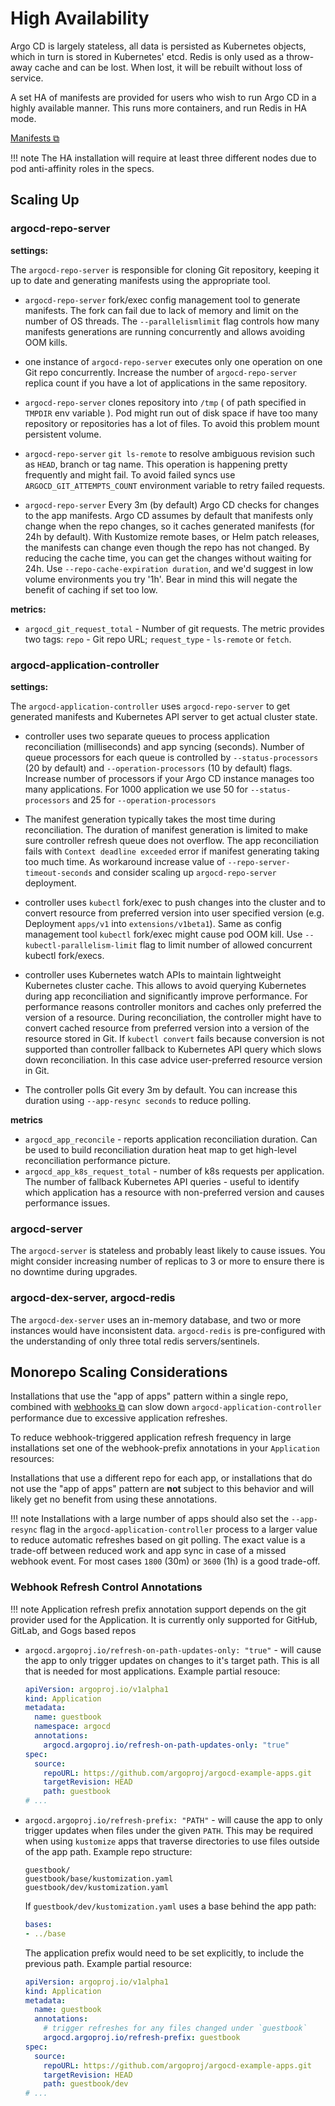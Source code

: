 # High Availability

Argo CD is largely stateless, all data is persisted as Kubernetes objects, which in turn is stored in Kubernetes' etcd. Redis is only used as a throw-away cache and can be lost. When lost, it will be rebuilt without loss of service.

A set HA of manifests are provided for users who wish to run Argo CD in a highly available manner. This runs more containers, and run Redis in HA mode.

[Manifests ⧉](https://github.com/argoproj/argo-cd/tree/master/manifests) 

!!! note
    The HA installation will require at least three different nodes due to pod anti-affinity roles in the specs.
 
## Scaling Up

### argocd-repo-server

**settings:**

The `argocd-repo-server` is responsible for cloning Git repository, keeping it up to date and generating manifests using the appropriate tool.

* `argocd-repo-server` fork/exec config management tool to generate manifests. The fork can fail due to lack of memory and limit on the number of OS threads.
The `--parallelismlimit` flag controls how many manifests generations are running concurrently and allows avoiding OOM kills.

* one instance of `argocd-repo-server` executes only one operation on one Git repo concurrently. Increase the number of `argocd-repo-server` replica count if you have a lot of
applications in the same repository.

* `argocd-repo-server` clones repository into `/tmp` ( of path specified in `TMPDIR` env variable ). Pod might run out of disk space if have too many repository
or repositories has a lot of files. To avoid this problem mount persistent volume.

* `argocd-repo-server` `git ls-remote` to resolve ambiguous revision such as `HEAD`, branch or tag name. This operation is happening pretty frequently
and might fail. To avoid failed syncs use `ARGOCD_GIT_ATTEMPTS_COUNT` environment variable to retry failed requests.

* `argocd-repo-server` Every 3m (by default) Argo CD checks for changes to the app manifests. Argo CD assumes by default that manifests only change when the repo changes, so it caches generated manifests (for 24h by default). With Kustomize remote bases, or Helm patch releases, the manifests can change even though the repo has not changed. By reducing the cache time, you can get the changes without waiting for 24h. Use `--repo-cache-expiration duration`, and we'd suggest in low volume environments you try '1h'. Bear in mind this will negate the benefit of caching if set too low. 

**metrics:**

* `argocd_git_request_total` - Number of git requests. The metric provides two tags: `repo` - Git repo URL; `request_type` - `ls-remote` or `fetch`.

### argocd-application-controller

**settings:**

The `argocd-application-controller` uses `argocd-repo-server` to get generated manifests and Kubernetes API server to get actual cluster state.

* controller uses two separate queues to process application reconciliation (milliseconds) and app syncing (seconds). Number of queue processors for each queue is controlled by
`--status-processors` (20 by default) and `--operation-processors` (10 by default) flags. Increase number of processors if your Argo CD instance manages too many applications.
For 1000 application we use 50 for `--status-processors` and 25 for `--operation-processors`

* The manifest generation typically takes the most time during reconciliation. The duration of manifest generation is limited to make sure controller refresh queue does not overflow.
The app reconciliation fails with `Context deadline exceeded` error if manifest generating taking too much time. As workaround increase value of `--repo-server-timeout-seconds` and
consider scaling up `argocd-repo-server` deployment.

* controller uses `kubectl` fork/exec to push changes into the cluster and to convert resource from preferred version into user specified version
(e.g. Deployment `apps/v1` into `extensions/v1beta1`). Same as config management tool `kubectl` fork/exec might cause pod OOM kill. Use `--kubectl-parallelism-limit` flag to limit
number of allowed concurrent kubectl fork/execs.

* controller uses Kubernetes watch APIs to maintain lightweight Kubernetes cluster cache. This allows to avoid querying Kubernetes during app reconciliation and significantly improve
performance. For performance reasons controller monitors and caches only preferred the version of a resource. During reconciliation, the controller might have to convert cached resource from
preferred version into a version of the resource stored in Git. If `kubectl convert` fails because conversion is not supported than controller fallback to Kubernetes API query which slows down
reconciliation. In this case advice user-preferred resource version in Git.

* The controller polls Git every 3m by default. You can increase this duration using `--app-resync seconds` to reduce polling.

**metrics**

* `argocd_app_reconcile` - reports application reconciliation duration. Can be used to build reconciliation duration heat map to get high-level reconciliation performance picture.
* `argocd_app_k8s_request_total` - number of k8s requests per application. The number of fallback Kubernetes API queries - useful to identify which application has a resource with
non-preferred version and causes performance issues.

### argocd-server

The `argocd-server` is stateless and probably least likely to cause issues. You might consider increasing number of replicas to 3 or more to ensure there is no downtime during upgrades.

### argocd-dex-server, argocd-redis

The `argocd-dex-server` uses an in-memory database, and two or more instances would have inconsistent data. `argocd-redis` is pre-configured with the understanding of only three total redis servers/sentinels.

## Monorepo Scaling Considerations

Installations that use the "app of apps" pattern within a single repo, combined with [webhooks ⧉](https://github.com/argoproj/argo-cd/tree/master/docs/operator-manual/webhook) can slow down `argocd-application-controller` performance due to excessive application refreshes.

To reduce webhook-triggered application refresh frequency in large installations set one of the webhook-prefix annotations in your `Application` resources:

Installations that use a different repo for each app, or installations that do not use the "app of apps" pattern are **not** subject to this behavior and will likely get no benefit from using these annotations.

!!! note
    Installations with a large number of apps should also set the `--app-resync` flag in the `argocd-application-controller` process to a larger value to reduce automatic refreshes based on git polling. The exact value is a trade-off between reduced work and app sync in case of a missed webhook event. For most cases `1800` (30m) or `3600` (1h) is a good trade-off.

### Webhook Refresh Control Annotations

!!! note
    Application refresh prefix annotation support depends on the git provider used for the Application. It is currently only supported for GitHub, GitLab, and Gogs based repos

* `argocd.argoproj.io/refresh-on-path-updates-only: "true"` - will cause the app to only trigger updates on changes to it's target path. This is all that is needed for most applications. Example partial resouce:
    ```yaml
    apiVersion: argoproj.io/v1alpha1
    kind: Application
    metadata:
      name: guestbook
      namespace: argocd
      annotations:
        argocd.argoproj.io/refresh-on-path-updates-only: "true"
    spec:
      source:
        repoURL: https://github.com/argoproj/argocd-example-apps.git
        targetRevision: HEAD
        path: guestbook
    # ...
    ```
* `argocd.argoproj.io/refresh-prefix: "PATH"` - will cause the app to only trigger updates when files under the given `PATH`. This may be required when using `kustomize` apps that traverse directories to use files outside of the app path.
    Example repo structure:
    ```
    guestbook/
    guestbook/base/kustomization.yaml
    guestbook/dev/kustomization.yaml
    ```
    If `guestbook/dev/kustomization.yaml` uses a base behind the app path:
    ```yaml
    bases:
    - ../base
    ```
    The application prefix would need to be set explicitly, to include the previous path. Example partial resource:
    ```yaml
    apiVersion: argoproj.io/v1alpha1
    kind: Application
    metadata:
      name: guestbook
      annotations:
        # trigger refreshes for any files changed under `guestbook`
        argocd.argoproj.io/refresh-prefix: guestbook
    spec:
      source:
        repoURL: https://github.com/argoproj/argocd-example-apps.git
        targetRevision: HEAD
        path: guestbook/dev
    # ...
    ```
